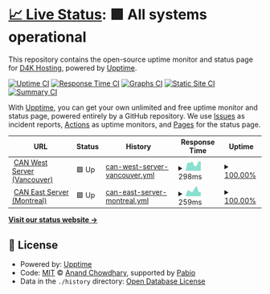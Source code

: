 # [📈 Live Status](https://www.d4kstatus.net): <!--live status--> **🟩 All systems operational**

This repository contains the open-source uptime monitor and status page for [D4K Hosting](www.d4khosting.ca), powered by [Upptime](https://github.com/upptime/upptime).

[![Uptime CI](https://github.com/d4khosting/uptime-d4kstatus-net/workflows/Uptime%20CI/badge.svg)](https://github.com/d4khosting/uptime-d4kstatus-net/actions?query=workflow%3A%22Uptime+CI%22)
[![Response Time CI](https://github.com/d4khosting/uptime-d4kstatus-net/workflows/Response%20Time%20CI/badge.svg)](https://github.com/d4khosting/uptime-d4kstatus-net/actions?query=workflow%3A%22Response+Time+CI%22)
[![Graphs CI](https://github.com/d4khosting/uptime-d4kstatus-net/workflows/Graphs%20CI/badge.svg)](https://github.com/d4khosting/uptime-d4kstatus-net/actions?query=workflow%3A%22Graphs+CI%22)
[![Static Site CI](https://github.com/d4khosting/uptime-d4kstatus-net/workflows/Static%20Site%20CI/badge.svg)](https://github.com/d4khosting/uptime-d4kstatus-net/actions?query=workflow%3A%22Static+Site+CI%22)
[![Summary CI](https://github.com/d4khosting/uptime-d4kstatus-net/workflows/Summary%20CI/badge.svg)](https://github.com/d4khosting/uptime-d4kstatus-net/actions?query=workflow%3A%22Summary+CI%22)

With [Upptime](https://upptime.js.org), you can get your own unlimited and free uptime monitor and status page, powered entirely by a GitHub repository. We use [Issues](https://github.com/d4khosting/uptime-d4kstatus-net/issues) as incident reports, [Actions](https://github.com/d4khosting/uptime-d4kstatus-net/actions) as uptime monitors, and [Pages](https://www.d4kstatus.net) for the status page.

<!--start: status pages-->
<!-- This summary is generated by Upptime (https://github.com/upptime/upptime) -->
<!-- Do not edit this manually, your changes will be overwritten -->
<!-- prettier-ignore -->
| URL | Status | History | Response Time | Uptime |
| --- | ------ | ------- | ------------- | ------ |
| <img alt="" src="https://d4khosting.github.io/uptime-assets/images/internet-favicon-01.svg" height="13"> [CAN West Server (Vancouver)](https://vps.d4khosting.net) | 🟩 Up | [can-west-server-vancouver.yml](https://github.com/d4khosting/uptime-d4kstatus-net/commits/HEAD/history/can-west-server-vancouver.yml) | <details><summary><img alt="Response time graph" src="./graphs/can-west-server-vancouver/response-time-week.png" height="20"> 298ms</summary><br><a href="https://www.d4kstatus.net/history/can-west-server-vancouver"><img alt="Response time 377" src="https://img.shields.io/endpoint?url=https%3A%2F%2Fraw.githubusercontent.com%2Fd4khosting%2Fuptime-d4kstatus-net%2FHEAD%2Fapi%2Fcan-west-server-vancouver%2Fresponse-time.json"></a><br><a href="https://www.d4kstatus.net/history/can-west-server-vancouver"><img alt="24-hour response time 359" src="https://img.shields.io/endpoint?url=https%3A%2F%2Fraw.githubusercontent.com%2Fd4khosting%2Fuptime-d4kstatus-net%2FHEAD%2Fapi%2Fcan-west-server-vancouver%2Fresponse-time-day.json"></a><br><a href="https://www.d4kstatus.net/history/can-west-server-vancouver"><img alt="7-day response time 298" src="https://img.shields.io/endpoint?url=https%3A%2F%2Fraw.githubusercontent.com%2Fd4khosting%2Fuptime-d4kstatus-net%2FHEAD%2Fapi%2Fcan-west-server-vancouver%2Fresponse-time-week.json"></a><br><a href="https://www.d4kstatus.net/history/can-west-server-vancouver"><img alt="30-day response time 401" src="https://img.shields.io/endpoint?url=https%3A%2F%2Fraw.githubusercontent.com%2Fd4khosting%2Fuptime-d4kstatus-net%2FHEAD%2Fapi%2Fcan-west-server-vancouver%2Fresponse-time-month.json"></a><br><a href="https://www.d4kstatus.net/history/can-west-server-vancouver"><img alt="1-year response time 377" src="https://img.shields.io/endpoint?url=https%3A%2F%2Fraw.githubusercontent.com%2Fd4khosting%2Fuptime-d4kstatus-net%2FHEAD%2Fapi%2Fcan-west-server-vancouver%2Fresponse-time-year.json"></a></details> | <details><summary><a href="https://www.d4kstatus.net/history/can-west-server-vancouver">100.00%</a></summary><a href="https://www.d4kstatus.net/history/can-west-server-vancouver"><img alt="All-time uptime 100.00%" src="https://img.shields.io/endpoint?url=https%3A%2F%2Fraw.githubusercontent.com%2Fd4khosting%2Fuptime-d4kstatus-net%2FHEAD%2Fapi%2Fcan-west-server-vancouver%2Fuptime.json"></a><br><a href="https://www.d4kstatus.net/history/can-west-server-vancouver"><img alt="24-hour uptime 100.00%" src="https://img.shields.io/endpoint?url=https%3A%2F%2Fraw.githubusercontent.com%2Fd4khosting%2Fuptime-d4kstatus-net%2FHEAD%2Fapi%2Fcan-west-server-vancouver%2Fuptime-day.json"></a><br><a href="https://www.d4kstatus.net/history/can-west-server-vancouver"><img alt="7-day uptime 100.00%" src="https://img.shields.io/endpoint?url=https%3A%2F%2Fraw.githubusercontent.com%2Fd4khosting%2Fuptime-d4kstatus-net%2FHEAD%2Fapi%2Fcan-west-server-vancouver%2Fuptime-week.json"></a><br><a href="https://www.d4kstatus.net/history/can-west-server-vancouver"><img alt="30-day uptime 100.00%" src="https://img.shields.io/endpoint?url=https%3A%2F%2Fraw.githubusercontent.com%2Fd4khosting%2Fuptime-d4kstatus-net%2FHEAD%2Fapi%2Fcan-west-server-vancouver%2Fuptime-month.json"></a><br><a href="https://www.d4kstatus.net/history/can-west-server-vancouver"><img alt="1-year uptime 100.00%" src="https://img.shields.io/endpoint?url=https%3A%2F%2Fraw.githubusercontent.com%2Fd4khosting%2Fuptime-d4kstatus-net%2FHEAD%2Fapi%2Fcan-west-server-vancouver%2Fuptime-year.json"></a></details>
| <img alt="" src="https://d4khosting.github.io/uptime-assets/images/internet-favicon-01.svg" height="13"> [CAN East Server (Montreal)](https://vps.d4kservers.net) | 🟩 Up | [can-east-server-montreal.yml](https://github.com/d4khosting/uptime-d4kstatus-net/commits/HEAD/history/can-east-server-montreal.yml) | <details><summary><img alt="Response time graph" src="./graphs/can-east-server-montreal/response-time-week.png" height="20"> 259ms</summary><br><a href="https://www.d4kstatus.net/history/can-east-server-montreal"><img alt="Response time 264" src="https://img.shields.io/endpoint?url=https%3A%2F%2Fraw.githubusercontent.com%2Fd4khosting%2Fuptime-d4kstatus-net%2FHEAD%2Fapi%2Fcan-east-server-montreal%2Fresponse-time.json"></a><br><a href="https://www.d4kstatus.net/history/can-east-server-montreal"><img alt="24-hour response time 185" src="https://img.shields.io/endpoint?url=https%3A%2F%2Fraw.githubusercontent.com%2Fd4khosting%2Fuptime-d4kstatus-net%2FHEAD%2Fapi%2Fcan-east-server-montreal%2Fresponse-time-day.json"></a><br><a href="https://www.d4kstatus.net/history/can-east-server-montreal"><img alt="7-day response time 259" src="https://img.shields.io/endpoint?url=https%3A%2F%2Fraw.githubusercontent.com%2Fd4khosting%2Fuptime-d4kstatus-net%2FHEAD%2Fapi%2Fcan-east-server-montreal%2Fresponse-time-week.json"></a><br><a href="https://www.d4kstatus.net/history/can-east-server-montreal"><img alt="30-day response time 258" src="https://img.shields.io/endpoint?url=https%3A%2F%2Fraw.githubusercontent.com%2Fd4khosting%2Fuptime-d4kstatus-net%2FHEAD%2Fapi%2Fcan-east-server-montreal%2Fresponse-time-month.json"></a><br><a href="https://www.d4kstatus.net/history/can-east-server-montreal"><img alt="1-year response time 264" src="https://img.shields.io/endpoint?url=https%3A%2F%2Fraw.githubusercontent.com%2Fd4khosting%2Fuptime-d4kstatus-net%2FHEAD%2Fapi%2Fcan-east-server-montreal%2Fresponse-time-year.json"></a></details> | <details><summary><a href="https://www.d4kstatus.net/history/can-east-server-montreal">100.00%</a></summary><a href="https://www.d4kstatus.net/history/can-east-server-montreal"><img alt="All-time uptime 100.00%" src="https://img.shields.io/endpoint?url=https%3A%2F%2Fraw.githubusercontent.com%2Fd4khosting%2Fuptime-d4kstatus-net%2FHEAD%2Fapi%2Fcan-east-server-montreal%2Fuptime.json"></a><br><a href="https://www.d4kstatus.net/history/can-east-server-montreal"><img alt="24-hour uptime 100.00%" src="https://img.shields.io/endpoint?url=https%3A%2F%2Fraw.githubusercontent.com%2Fd4khosting%2Fuptime-d4kstatus-net%2FHEAD%2Fapi%2Fcan-east-server-montreal%2Fuptime-day.json"></a><br><a href="https://www.d4kstatus.net/history/can-east-server-montreal"><img alt="7-day uptime 100.00%" src="https://img.shields.io/endpoint?url=https%3A%2F%2Fraw.githubusercontent.com%2Fd4khosting%2Fuptime-d4kstatus-net%2FHEAD%2Fapi%2Fcan-east-server-montreal%2Fuptime-week.json"></a><br><a href="https://www.d4kstatus.net/history/can-east-server-montreal"><img alt="30-day uptime 100.00%" src="https://img.shields.io/endpoint?url=https%3A%2F%2Fraw.githubusercontent.com%2Fd4khosting%2Fuptime-d4kstatus-net%2FHEAD%2Fapi%2Fcan-east-server-montreal%2Fuptime-month.json"></a><br><a href="https://www.d4kstatus.net/history/can-east-server-montreal"><img alt="1-year uptime 100.00%" src="https://img.shields.io/endpoint?url=https%3A%2F%2Fraw.githubusercontent.com%2Fd4khosting%2Fuptime-d4kstatus-net%2FHEAD%2Fapi%2Fcan-east-server-montreal%2Fuptime-year.json"></a></details>

<!--end: status pages-->

[**Visit our status website →**](https://www.d4kstatus.net)

## 📄 License

- Powered by: [Upptime](https://github.com/upptime/upptime)
- Code: [MIT](./LICENSE) © [Anand Chowdhary](https://anandchowdhary.com), supported by [Pabio](https://pabio.com)
- Data in the `./history` directory: [Open Database License](https://opendatacommons.org/licenses/odbl/1-0/)
